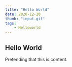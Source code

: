 ```yaml
---
title: "Hello World"
date: 2020-12-20
thumb: "input.gif"
tags:
    - Helloworld
---
```


## Hello World 

Pretending that this is content. 


